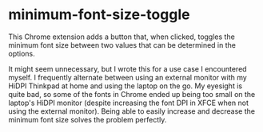 # minimum-font-size-toggle

This Chrome extension adds a button that, when clicked, toggles the minimum font size between two values that
can be determined in the options.

It might seem unnecessary, but I wrote this for a use case I encountered myself. I frequently alternate
between using an external monitor with my HiDPI Thinkpad at home and using the laptop on the go. My eyesight
is quite bad, so some of the fonts in Chrome ended up being too small on the laptop's HiDPI monitor (despite
increasing the font DPI in XFCE when not using the external monitor). Being able to easily increase and
decrease the minimum font size solves the problem perfectly.
